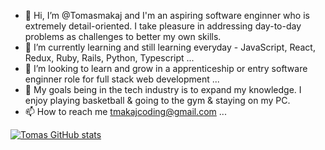 - 👋 Hi, I’m @Tomasmakaj and I'm an aspiring software enginner who is extremely detail-oriented. I take pleasure in addressing day-to-day problems as challenges to better my own skills.
- 🌱 I’m currently learning and still learning everyday - JavaScript, React, Redux, Ruby, Rails, Python, Typescript ...
- 💞️ I’m looking to learn and grow in a apprenticeship or entry software enginner role for full stack web development ...
- 🏀 My goals being in the tech industry is to expand my knowledge. I enjoy playing basketball & going to the gym & staying on my PC.
- 📫 How to reach me tmakajcoding@gmail.com ...



[![Tomas GitHub stats](https://github-readme-stats.vercel.app/api?username=tomasmakaj)](https://github.com/Tomasmakaj/github-readme-stats)
